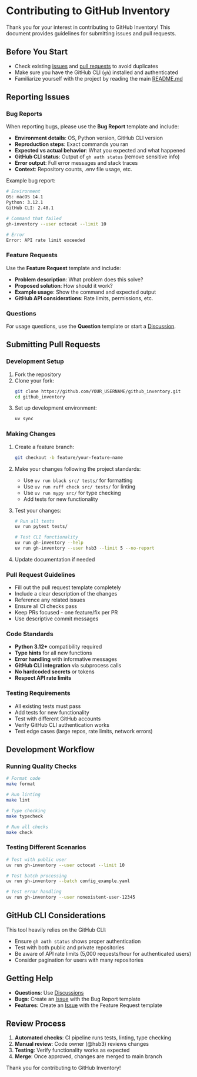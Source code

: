 # Contributing to GitHub Inventory

Thank you for your interest in contributing to GitHub Inventory! This document provides guidelines for submitting issues and pull requests.

## Before You Start

- Check existing [issues](https://github.com/hsb3/github_inventory/issues) and [pull requests](https://github.com/hsb3/github_inventory/pulls) to avoid duplicates
- Make sure you have the GitHub CLI (`gh`) installed and authenticated
- Familiarize yourself with the project by reading the main [README.md](../README.md)

## Reporting Issues

### Bug Reports
When reporting bugs, please use the **Bug Report** template and include:

- **Environment details**: OS, Python version, GitHub CLI version
- **Reproduction steps**: Exact commands you ran
- **Expected vs actual behavior**: What you expected and what happened
- **GitHub CLI status**: Output of `gh auth status` (remove sensitive info)
- **Error output**: Full error messages and stack traces
- **Context**: Repository counts, .env file usage, etc.

Example bug report:
```bash
# Environment
OS: macOS 14.1
Python: 3.12.1
GitHub CLI: 2.40.1

# Command that failed
gh-inventory --user octocat --limit 10

# Error
Error: API rate limit exceeded
```

### Feature Requests
Use the **Feature Request** template and include:

- **Problem description**: What problem does this solve?
- **Proposed solution**: How should it work?
- **Example usage**: Show the command and expected output
- **GitHub API considerations**: Rate limits, permissions, etc.

### Questions
For usage questions, use the **Question** template or start a [Discussion](https://github.com/hsb3/github_inventory/discussions).

## Submitting Pull Requests

### Development Setup
1. Fork the repository
2. Clone your fork:
   ```bash
   git clone https://github.com/YOUR_USERNAME/github_inventory.git
   cd github_inventory
   ```
3. Set up development environment:
   ```bash
   uv sync
   ```

### Making Changes
1. Create a feature branch:
   ```bash
   git checkout -b feature/your-feature-name
   ```
2. Make your changes following the project standards:
   - Use `uv run black src/ tests/` for formatting
   - Use `uv run ruff check src/ tests/` for linting
   - Use `uv run mypy src/` for type checking
   - Add tests for new functionality

3. Test your changes:
   ```bash
   # Run all tests
   uv run pytest tests/
   
   # Test CLI functionality
   uv run gh-inventory --help
   uv run gh-inventory --user hsb3 --limit 5 --no-report
   ```

4. Update documentation if needed

### Pull Request Guidelines
- Fill out the pull request template completely
- Include a clear description of the changes
- Reference any related issues
- Ensure all CI checks pass
- Keep PRs focused - one feature/fix per PR
- Use descriptive commit messages

### Code Standards
- **Python 3.12+** compatibility required
- **Type hints** for all new functions
- **Error handling** with informative messages
- **GitHub CLI integration** via subprocess calls
- **No hardcoded secrets** or tokens
- **Respect API rate limits**

### Testing Requirements
- All existing tests must pass
- Add tests for new functionality
- Test with different GitHub accounts
- Verify GitHub CLI authentication works
- Test edge cases (large repos, rate limits, network errors)

## Development Workflow

### Running Quality Checks
```bash
# Format code
make format

# Run linting
make lint

# Type checking
make typecheck

# Run all checks
make check
```

### Testing Different Scenarios
```bash
# Test with public user
uv run gh-inventory --user octocat --limit 10

# Test batch processing
uv run gh-inventory --batch config_example.yaml

# Test error handling
uv run gh-inventory --user nonexistent-user-12345
```

## GitHub CLI Considerations

This tool heavily relies on the GitHub CLI:
- Ensure `gh auth status` shows proper authentication
- Test with both public and private repositories
- Be aware of API rate limits (5,000 requests/hour for authenticated users)
- Consider pagination for users with many repositories

## Getting Help

- **Questions**: Use [Discussions](https://github.com/hsb3/github_inventory/discussions)
- **Bugs**: Create an [Issue](https://github.com/hsb3/github_inventory/issues) with the Bug Report template
- **Features**: Create an [Issue](https://github.com/hsb3/github_inventory/issues) with the Feature Request template

## Review Process

1. **Automated checks**: CI pipeline runs tests, linting, type checking
2. **Manual review**: Code owner (@hsb3) reviews changes
3. **Testing**: Verify functionality works as expected
4. **Merge**: Once approved, changes are merged to main branch

Thank you for contributing to GitHub Inventory!